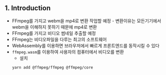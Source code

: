 ## 1. Introduction
* FFmpeg를 가지고 webm을 mp4로 변환 작업할 예정 - 변환이유는 모든기기에서 webm을 이해하지 못하기 때문에 mp4로 변환
* FFmpeg를 가지고 비디오 썸네일 추출할 예정
* FFmpeg는 비디오파일을 다루는 최고의 소프트웨어
* WebAssembly를 이용하면 브라우저에서 빠르게 프론트엔드를 동작시킬 수 있다
* `ffmpeg.wasm`를 이용하여 사용자의 컴퓨터에서 비디오를 변환
  * 설치
  ```
  yarn add @ffmpeg/ffmpeg @ffmpeg/core
  ```
